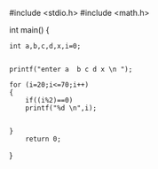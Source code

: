 #include <stdio.h>
#include <math.h>

int main()
{     
    
    int a,b,c,d,x,i=0;
    
    
    printf("enter a  b c d x \n ");
    
    for (i=20;i<=70;i++)
    {
        if((i%2)==0)
        printf("%d \n",i);
        
        
    }
        return 0;
}        
    


